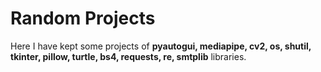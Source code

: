 <h1>Random Projects</h1>

Here I have kept some projects of **pyautogui, mediapipe, cv2, os, shutil, tkinter, pillow, turtle, bs4, requests, re, smtplib** libraries.
